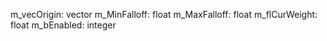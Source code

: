 m_vecOrigin: vector
m_MinFalloff: float
m_MaxFalloff: float
m_flCurWeight: float
m_bEnabled: integer